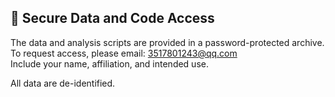 ## 🔐 Secure Data and Code Access

The data and analysis scripts are provided in a password-protected archive.  
To request access, please email: 3517801243@qq.com  
Include your name, affiliation, and intended use.

All data are de-identified.